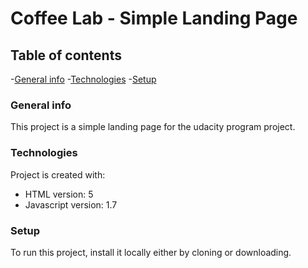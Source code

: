 #  Coffee Lab - Simple Landing Page

## Table of contents 

-[General info](#general-info)
-[Technologies](#technologies)
-[Setup](#setup)

### General info

This project is a simple landing page for 
the udacity program project.

### Technologies

Project is created with:

- HTML version: 5
- Javascript version: 1.7

### Setup 

To run this project, install it locally
either by cloning or downloading.
